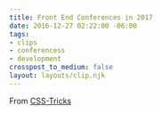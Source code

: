```yaml
---
title: Front End Conferences in 2017
date: 2016-12-27 02:22:00 -06:00
tags:
- clips
- conferencess
- development
crosspost_to_medium: false
layout: layouts/clip.njk
---
```


From [CSS-Tricks](https://t.co/iqdU3tSaRj)
